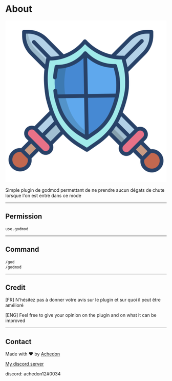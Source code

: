 # About

![icon](icon.png)

Simple plugin de godmod permettant de ne prendre aucun dégats de chute lorsque l'on est entré dans ce mode 

-----------------
## Permission

    use.godmod

-----------------
## Command

    /god
    /godmod

-----------------
## Credit

[FR] N'hésitez pas à donner votre avis sur le plugin et sur quoi il peut être amélioré

[ENG] Feel free to give your opinion on the plugin and on what it can be improved


-----------------

## Contact

Made with ❤ by [Achedon](https://github.com/achedon12)

[My discord server](https://discord.gg/RBhZtakZKy)

discord: achedon12#0034



